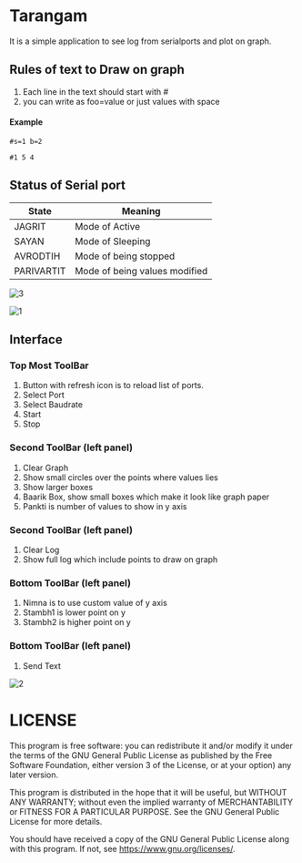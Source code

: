 # Tarangam

It is a simple application to see log from serialports and plot on graph.

## Rules of text to Draw on graph 
1. Each line in the text should start with #
2. you can write as foo=value or just values with space

#### Example

``` #s=1 b=2 ```

```#1 5 4```

## Status of Serial port
|State     |Meaning                      |
|----------|-----------------------------|
|JAGRIT    |Mode of Active               |
|SAYAN     |Mode of Sleeping             |
|AVRODTIH  |Mode of being stopped        |
|PARIVARTIT|Mode of being values modified|

![3](screenshots/3.png)

![1](screenshots/1.png)

## Interface
### Top Most ToolBar
1. Button with refresh icon is to reload list of ports.
2. Select Port
3. Select Baudrate
4. Start
5. Stop

### Second ToolBar (left panel)
1. Clear Graph
2. Show small circles over the points where values lies
3. Show larger boxes
4. Baarik Box, show small boxes which make it look like graph paper
5. Pankti is number of values to show in y axis

### Second ToolBar (left panel)
1. Clear Log
2. Show full log which include points to draw on graph

### Bottom ToolBar (left panel)
1. Nimna is to use custom value of y axis
2. Stambh1 is lower point on y
3. Stambh2 is higher point on y

### Bottom ToolBar (left panel)
1. Send Text

![2](screenshots/2.png)

# LICENSE
This program is free software: you can redistribute it and/or modify
it under the terms of the GNU General Public License as published by
the Free Software Foundation, either version 3 of the License, or
at your option) any later version.

This program is distributed in the hope that it will be useful,
but WITHOUT ANY WARRANTY; without even the implied warranty of
MERCHANTABILITY or FITNESS FOR A PARTICULAR PURPOSE.  See the
GNU General Public License for more details.

You should have received a copy of the GNU General Public License
along with this program.  If not, see <https://www.gnu.org/licenses/>.

